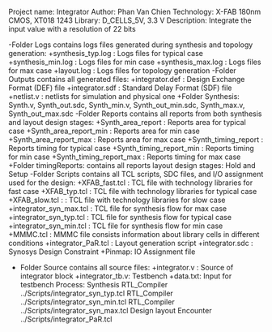 Project name: Integrator
Author: Phan Van Chien
Technology: X-FAB 180nm CMOS, XT018 1243
Library: D_CELLS_5V, 3.3 V
Description: Integrate the input value with a resolution of 22 bits

-Folder Logs contains logs files generated during synthesis and topology generation: 
+synthesis_typ.log : Logs files for typical case
+synthesis_min.log : Logs files for min case
+synthesis_max.log : Logs files for max case
+layout.log	   : Logs files for topology generation 
-Folder Outputs contains all generated files:
	+integrator.def :  Design Exchange Format (DEF) file
	+integrator.sdf	:  Standard Delay Format (SDF) file
	+netlist.v      :  netlists for simulation and physical one
	+Folder Synthesis: Synth.v, Synth_out.sdc, Synth_min.v, Synth_out_min.sdc, Synth_max.v, Synth_out_max.sdc
-Folder Reports contains all reports from both synthesis and layout design stages:
	+Synth_area_report     : Reports area for typical case
	+Synth_area_report_min : Reports area for min case
	+Synth_area_report_max : Reports area for max case
	+Synth_timing_report     : Reports timing for typical case
	+Synth_timing_report_min : Reports timing for min case
	+Synth_timing_report_max : Reports timing for max case
	+Folder timingReports: contains all reports layout design stages: Hold and Setup 
-Folder Scripts contains all TCL scripts, SDC files, and I/O assignment used for the design:
	+XFAB_fast.tcl : TCL file with technology libraries for fast case 
	+XFAB_typ.tcl  : TCL file with technology libraries for typical case
	+XFAB_slow.tcl : : TCL file with technology libraries for slow case
	+integrator_syn_max.tcl : TCL file for synthesis flow for max case
	+integrator_syn_typ.tcl : TCL file for synthesis flow for typical case
	+integrator_syn_min.tcl : TCL file for synthesis flow for min case
	+MMMC.tcl : MMMC file consists information about library cells in different conditions
	+integrator_PaR.tcl : Layout generation script
	+integrator.sdc : Synosys Design Constraint
	+Pinmap:   IO Assignment file
- Folder Source contains all source files:
	+integrator.v : Source of integrator block
	+integrator_tb.v: Testbench
	+data.txt: Input for testbench
Process:
Synthesis
	RTL_Compiler ../Scripts/integrator_syn_typ.tcl
	RTL_Compiler ../Scripts/integrator_syn_min.tcl
	RTL_Compiler ../Scripts/integrator_syn_max.tcl
Design layout
	Encounter ../Scripts/integrator_PaR.tcl